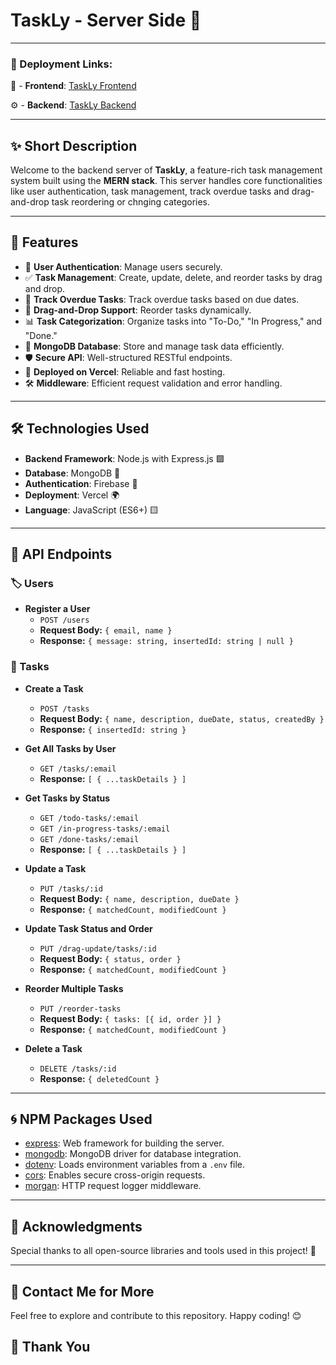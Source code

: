 # TaskLy - Server Side 🚀

---

### 🔗 Deployment Links:
🎨 - **Frontend**: [TaskLy Frontend](https://task-management-ae3a9.web.app) 

⚙️ - **Backend**: [TaskLy Backend](https://task-management-server-plum-phi.vercel.app) 

---

## ✨ Short Description
Welcome to the backend server of **TaskLy**, a feature-rich task management system built using the **MERN stack**. This server handles core functionalities like user authentication, task management, track overdue tasks and drag-and-drop task reordering or chnging categories.

---

## 🌟 Features

- 🔐 **User Authentication**: Manage users securely.
- ✅ **Task Management**: Create, update, delete, and reorder tasks by drag and drop.
- 📌 **Track Overdue Tasks**: Track overdue tasks based on due dates.
- 🔄 **Drag-and-Drop Support**: Reorder tasks dynamically.
- 📊 **Task Categorization**: Organize tasks into "To-Do," "In Progress," and "Done."
- 📁 **MongoDB Database**: Store and manage task data efficiently.
- 🛡️ **Secure API**: Well-structured RESTful endpoints.
- 🚀 **Deployed on Vercel**: Reliable and fast hosting.
- 🛠️ **Middleware**: Efficient request validation and error handling.

---

## 🛠️ Technologies Used

- **Backend Framework**: Node.js with Express.js 🟩
- **Database**: MongoDB 🍃
- **Authentication**: Firebase 🔐
- **Deployment**: Vercel 🌍
- **Language**: JavaScript (ES6+) 🟨

---

## 🚏 API Endpoints

### 🏷️ Users

- **Register a User**
  - `POST /users`
  - **Request Body:** `{ email, name }`
  - **Response:** `{ message: string, insertedId: string | null }`

### 📌 Tasks

- **Create a Task**
  - `POST /tasks`
  - **Request Body:** `{ name, description, dueDate, status, createdBy }`
  - **Response:** `{ insertedId: string }`

- **Get All Tasks by User**
  - `GET /tasks/:email`
  - **Response:** `[ { ...taskDetails } ]`

- **Get Tasks by Status**
  - `GET /todo-tasks/:email`
  - `GET /in-progress-tasks/:email`
  - `GET /done-tasks/:email`
  - **Response:** `[ { ...taskDetails } ]`

- **Update a Task**
  - `PUT /tasks/:id`
  - **Request Body:** `{ name, description, dueDate }`
  - **Response:** `{ matchedCount, modifiedCount }`

- **Update Task Status and Order**
  - `PUT /drag-update/tasks/:id`
  - **Request Body:** `{ status, order }`
  - **Response:** `{ matchedCount, modifiedCount }`

- **Reorder Multiple Tasks**
  - `PUT /reorder-tasks`
  - **Request Body:** `{ tasks: [{ id, order }] }`
  - **Response:** `{ matchedCount, modifiedCount }`

- **Delete a Task**
  - `DELETE /tasks/:id`
  - **Response:** `{ deletedCount }`

---

## 🌀 NPM Packages Used

- [express](https://www.npmjs.com/package/express): Web framework for building the server.
- [mongodb](https://www.npmjs.com/package/mongodb): MongoDB driver for database integration.
- [dotenv](https://www.npmjs.com/package/dotenv): Loads environment variables from a `.env` file.
- [cors](https://www.npmjs.com/package/cors): Enables secure cross-origin requests.
- [morgan](https://www.npmjs.com/package/morgan): HTTP request logger middleware.

---

## 🙌 Acknowledgments

Special thanks to all open-source libraries and tools used in this project! 💜

---

## 📧 Contact Me for More

Feel free to explore and contribute to this repository. Happy coding! 😊

## 🤝 Thank You

